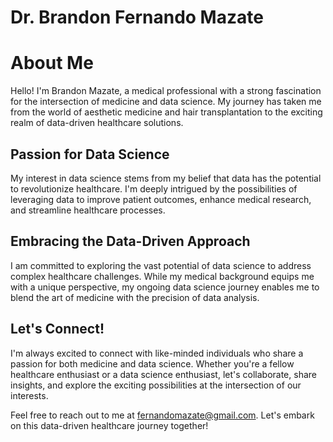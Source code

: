# Dr. Brandon Fernando Mazate

# About Me

Hello! I'm Brandon Mazate, a medical professional with a strong fascination for the intersection of medicine and data science. My journey has taken me from the world of aesthetic medicine and hair transplantation to the exciting realm of data-driven healthcare solutions.

## Passion for Data Science

My interest in data science stems from my belief that data has the potential to revolutionize healthcare. I'm deeply intrigued by the possibilities of leveraging data to improve patient outcomes, enhance medical research, and streamline healthcare processes.

## Embracing the Data-Driven Approach

I am committed to exploring the vast potential of data science to address complex healthcare challenges. While my medical background equips me with a unique perspective, my ongoing data science journey enables me to blend the art of medicine with the precision of data analysis.

## Let's Connect!

I'm always excited to connect with like-minded individuals who share a passion for both medicine and data science. Whether you're a fellow healthcare enthusiast or a data science enthusiast, let's collaborate, share insights, and explore the exciting possibilities at the intersection of our interests.

Feel free to reach out to me at fernandomazate@gmail.com. Let's embark on this data-driven healthcare journey together!

